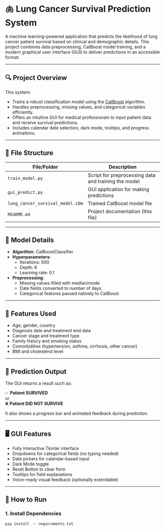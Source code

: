 # 🫁 Lung Cancer Survival Prediction System

A machine learning-powered application that predicts the likelihood of lung cancer patient survival based on clinical and demographic details. This project combines data preprocessing, CatBoost model training, and a modern graphical user interface (GUI) to deliver predictions in an accessible format.

---

## 🔍 Project Overview

This system:

- Trains a robust classification model using the [CatBoost](https://catboost.ai/) algorithm.
- Handles preprocessing, missing values, and categorical variables efficiently.
- Offers an intuitive GUI for medical professionals to input patient data and receive survival predictions.
- Includes calendar date selection, dark mode, tooltips, and progress animations.

---

## 📁 File Structure

| File/Folder                          | Description                                           |
|-------------------------------------|-------------------------------------------------------|
| `train_model.py`                    | Script for preprocessing data and training the model |
| `gui_predict.py`                    | GUI application for making predictions               |
| `lung_cancer_survival_model.cbm`    | Trained CatBoost model file                          |
| `README.md`                         | Project documentation (this file)                    |

---

## 🧠 Model Details

- **Algorithm**: CatBoostClassifier
- **Hyperparameters**:
  - Iterations: 500
  - Depth: 6
  - Learning rate: 0.1
- **Preprocessing**:
  - Missing values filled with median/mode
  - Date fields converted to number of days
  - Categorical features passed natively to CatBoost

---

## 🧪 Features Used

- Age, gender, country
- Diagnosis date and treatment end date
- Cancer stage and treatment type
- Family history and smoking status
- Comorbidities (hypertension, asthma, cirrhosis, other cancer)
- BMI and cholesterol level

---

## 🎯 Prediction Output

The GUI returns a result such as:

✅ **Patient SURVIVED**  
or  
❌ **Patient DID NOT SURVIVE**

It also shows a progress bar and animated feedback during prediction.

---

## 🖥️ GUI Features

- Fully interactive Tkinter interface
- Dropdowns for categorical fields (no typing needed)
- Date pickers for calendar-based input
- Dark Mode toggle
- Reset Button to clear form
- Tooltips for field explanations
- Voice-ready visual feedback (optionally extendable)

---

## 🚀 How to Run

### 1. Install Dependencies

```bash
pip install -r requirements.txt
